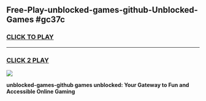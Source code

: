 
## Free-Play-unblocked-games-github-Unblocked-Games #gc37c
<h3>
<a href="https://news.freeplayer.one?title=unblocked-games-github&ref=8M">CLICK TO PLAY</a></h3>
<hr>

<h3>
<a href="https://news.freeplayer.one?title=unblocked-games-github&ref=8M">CLICK 2 PLAY</a>
  
</h3>

<a href="https://news.freeplayer.one?title=unblocked-games-github&ref=8M"><img src="https://clearcache.store/games.png"></a>


**unblocked-games-github games unblocked: Your Gateway to Fun and Accessible Online Gaming**
